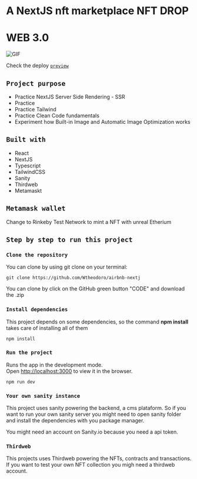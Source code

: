 # A NextJS nft marketplace NFT DROP
# WEB 3.0

![GIF](https://github.com/Wtheodoro/NFT-Drop/blob/main/public/gif/nftdrop.gif)

Check the deploy [`preview`](https://nft-drop-kohl.vercel.app/)

## `Project purpose`
- Practice NextJS Server Side Rendering - SSR
- Practice
- Practice Tailwind
- Practice Clean Code fundamentals
- Experiment how Built-in Image and Automatic Image Optimization works

## `Built with`
- React
- NextJS
- Typescript
- TailwindCSS
- Sanity
- Thirdweb
- Metamaskt

## `Metamask wallet`
Change to Rinkeby Test Network to mint a NFT with unreal Etherium

## `Step by step to run this project`

### `Clone the repository`
You can clone by using git clone on your terminal:

    git clone https://github.com/Wtheodoro/airbnb-nextj

You can clone by click on the GitHub green button "CODE" and download the .zip

### `Install dependencies`
This project depends on some dependencies, so the command **npm install** takes care of installing all of them

    npm install

### `Run the project`
Runs the app in the development mode.\
Open [http://localhost:3000](http://localhost:3000) to view it in the browser.

    npm run dev

### `Your own sanity instance`
This project uses sanity powering the backend, a cms plataform. So if you want to run your own sanity server you might need to open sanity folder and install the dependencies with you package manager.

You might need an account on Sanity.io because you need a api token.

### `Thirdweb`
This projects uses Thirdweb powering the NFTs, contracts and transactions. If you want to test your own NFT collection you migh need a thirdweb account.